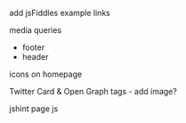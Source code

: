 add jsFiddles example links

media queries
  - footer
  - header

icons on homepage

Twitter Card & Open Graph tags - add image?

jshint page js
